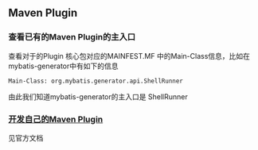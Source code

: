 ## Maven Plugin

### 查看已有的Maven Plugin的主入口

查看对于的Plugin 核心包对应的MAINFEST.MF 中的Main-Class信息，比如在mybatis-generator中有如下的信息

```
Main-Class: org.mybatis.generator.api.ShellRunner
```

由此我们知道mybatis-generator的主入口是 ShellRunner

### [开发自己的Maven Plugin](http://maven.apache.org/plugin-developers/index.html)

见官方文档



[Maven Plugin]: http://maven.apache.org/plugins/index.html	"Maven Plugin List"



